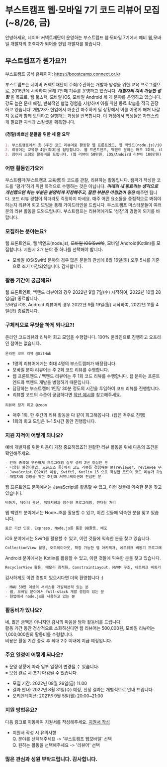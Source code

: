 # 부스트캠프 웹·모바일 7기 코드 리뷰어 모집(~8/26, 금)
안녕하세요, 네이버 커넥트재단이 운영하는 부스트캠프 웹·모바일 7기에서 예비 웹,모바일 개발자의 조력자가 되어줄 현업 개발자를 찾습니다.

## 부스트캠프가 뭔가요?!

부스트캠프 공식 홈페이지: https://boostcamp.connect.or.kr

부스트캠프는 네이버 커넥트재단이 주최/주관하는 개발자 양성을 위한 교육 프로그램으로, 2016년에 시작하여 올해 7번째 기수를 운영하고 있습니다. **_개발자의 지속 가능한 성장_** 을 목표로, 웹 풀스택, 모바일 iOS, 모바일 Android 세 개 분야를 운영하고 있습니다. 
강도 높은 문제 해결, 반복적인 협업 경험을 지향하며 이를 위한 동료 학습을 적극 권장하고 있습니다. 개발자가 현업에서 매순간 마주하게 될 상황에서 이를 어떻게 해쳐 나갈지 동료와 함께 토의하고 실행하는 과정을 반복합니다. 이 과정에서 학생들은 자연스럽게 필요한 지식과 스킬셋을 획득합니다. 


#### (정말)바쁘신 분들을 위한 세 줄 요약
```markdown
1. 부스트캠프에서 총 6주간 코드 리뷰어로 활동할 웹 프론트엔드, 웹 백엔드(node.js)/iOS(Swift)/Android(Kotlin) 개발자를 찾습니다. (최소 경력 2년 이상)
2. 리뷰어는 교육생 4명(최대)을 담당합니다. 웹 프론트엔드, 백엔드 분야는 매주 1회씩, iOS와 Android 분야는 매주 2회씩 코드를 리뷰하게 됩니다.
3. 참여시 소정의 활동비를 드립니다. (웹 리뷰어 50만원, iOS/Andoird 리뷰어 100만원)
```

### 어떤 활동인가요?!
부스트캠퍼(부스트캠프 교육생)의 코드를 관찰, 리뷰하는 활동입니다. 캠퍼가 작성한 코드를 “평가”하기 위한 목적으로 수행하는 것은 아닙니다. **_미래의 내 동료라는 생각으로 개선했으면 하는 부분은 분명하게 지정해주고, 잘한 부분은 아낌없이 칭찬_** 해주면 됩니다. 
코드 리뷰 경험이 적더라도 걱정하지 마세요. 매주 어떤 요소들을 중점적으로 봐줘야 하는지 리뷰어 회고 모임을 통해 가이드라인을 드립니다. 부스트캠프 마스터분들이 여러분의 리뷰 활동을 도와드립니다. 부스트캠프는 리뷰어에게도 ‘성장'의 경험이 되기를 바랍니다. 

### 모집하는 분야는요?
웹 프론트엔드, 웹 백엔드(node.js), ~~모바일 iOS(Swift)~~, 모바일 Android(Kotlin)를 모집합니다. 지원시 3개 분야 중 하나를 선택해야 합니다. <br>
- 모바일 iOS(Swift) 분야의 경우 많은 분들의 관심에 8월 16일(화) 오후 5시를 기준으로 조기 마감되었습니다. 감사합니다.

### 활동 기간이 궁금해요!
웹 프론트엔트, 백엔드 리뷰어의 경우 2022년 9월 7일(수) 시작하여, 2022년 10월 28일(금) 종료합니다.<br>
모바일 iOS, Android 리뷰어의 경우 2022년 9월 19일(월) 시작하여, 2022년 11월 4일(금) 종료합니다.


### 구체적으로 무엇을 하게 되나요?!
온라인 코드리뷰와 리뷰어 회고 모임을 수행합니다. 100% 온라인으로 진행하고 오프라인 참여는 없습니다.

`온라인 코드 리뷰 @GitHub`
- 1명의 리뷰어에게는 최대 4명의 부스트캠퍼가 배정됩니다. 
- 모바일 분야 리뷰어는 주 2회 코드 리뷰를 수행합니다.
- 웹 프론트엔드 / 백엔드 리뷰어는 주 1회 코드 리뷰를 수행합니다. 웹 분야는 프론트엔드와 백엔드 개발을 병행하기 때문입니다.
- 담당하는 부스트캠퍼 1인당 30분 정도의 시간을 투입하여 코드 리뷰를 진행합니다.
- 리뷰할 코드의 수준이 궁금하다면 [작년 예시](https://github.com/boostcampwm-2021)를 참고해주세요.

`리뷰어 정기 회고 @zoom`
- 매주 1회, 한 주간의 리뷰 활동을 다 같이 회고해봅니다. (웹은 격주로 진행)
- 1회의 회고 모임은 1~1.5시간 동안 진행합니다.

### 지원 자격이 어떻게 되나요?
예비 개발자를 위한 마음이 가장 중요하겠죠?! 원활한 리뷰 활동을 위해 다음의 조건을 확인해주세요.
```markdown
- 언어 종류에 무관하게 프로그래밍 실무 경력 2년 이상인 분
- 다양한 환경(현업, 오픈소스 등)에서 코드 리뷰를 경험해본 분(reviewer, reviewee 무관)
- JavaScript ES2015 이상, Swift5, Kotlin 15 으로 작성한 코드의 코드 리뷰가 가능한 분
- 개발자의 성장을 위한 조언과 커뮤니케이션에 진심인 분
```
웹 프론트엔드 분야에서는 JavaScript를 활용할 수 있고, 이런 것들에 익숙한 분을 찾고 있습니다.
```markdown
비동기, 데이터 통신, 객체지향과 함수형 프로그래밍, 렌더링 처리
```
웹 백엔드 분야에서는 Node.JS를 활용할 수 있고, 이런 것들에 익숙한 분을 찾고 있습니다. 
```markdown
토큰 기반 인증, Express, Node.js를 통한 DB활용, 배포 
```
iOS 분야에서는 Swift를 활용할 수 있고, 이런 것들에 익숙한 분을 찾고 있습니다.
```markdown
CollectionView 활용, 오토레이아웃, 확장 가능한 앱 아키텍처, 네트워크 비동기 프로그래밍
```
Android 분야에서는 Kotlin를 활용할 수 있고, 이런 것들에 익숙한 분을 찾고 있습니다.
```markdown
RecyclerView 활용, 메모리 최적화, ConstraintLayout, MVVM 구조, 네트워크 비동기 프로그래밍
```

감사하게도 이런 경험이 있으시다면 더욱 환영합니다 :)
```markdown
- MAU 50만 이상의 서비스를 개발해본적 있는 분
- 웹, 모바일 분야에서 full-stack 개발 경험이 있는 분
- 현업에서 node.js를 사용하고 있는 분
```

### 활동비가 있나요?
네, 많은 금액은 아니지만 감사의 마음을 담아 활동비를 드립니다. <br>
활동 기간 동안 정상적으로 소화하신다면 웹 리뷰어는 500,000원, 모바일 리뷰어는 1,000,000원의 활동비를 수령합니다. <br>
비용은 활동 기간 종료 후 최대 2주 이내에 지급 예정입니다.

### 주요 일정이 어떻게 되나요?
※ 운영 상황에 따라 일부 일정이 변경될 수 있습니다.<br>
※ 모집 완료 시 조기 마감될 수 있습니다.
- 모집 기간: 2022년 08월 26일(금) 11:00  
- 결과 안내: 2022년 8월 31일(수) 예정, 선정 결과는 개별적으로 안내 드립니다. 
- 오리엔테이션: 2021년 9월 5일(월) 20:00~21:00 

### 지원 방법은요?
다음 링크로 이동하여 지원서를 작성해주세요. [지원서 작성](https://form.office.naver.com/form/responseView.cmd?formkey=NDg5NzMzYjktNjg0Yy00NWQ3LWJjNjctMzA4NWNlMzVlN2Q2&sourceId=urlshare)
* 지원서 작성 시 유의사항 <br>
Q. 분야를 선택해주세요 -> '부스트캠프 웹모바일' 선택 <br>
Q. 원하는 활동을 선택해주세요 -> '리뷰어' 선택 
 
### 많은 관심과 성원 부탁드립니다. 감사합니다.
